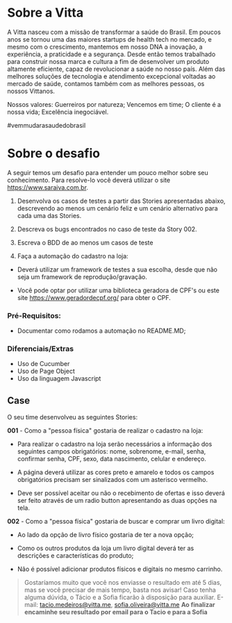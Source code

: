 # Sobre a Vitta

A Vitta nasceu com a missão de transformar a saúde do Brasil. Em poucos anos se tornou uma das maiores startups de health tech no mercado, e mesmo com o crescimento, mantemos em nosso DNA a inovação, a experiência, a praticidade e a segurança. 
Desde então temos trabalhado para construir nossa marca e cultura a fim de desenvolver um produto altamente eficiente, capaz de revolucionar a saúde no nosso país. 
Além das melhores soluções de tecnologia e atendimento excepcional voltadas ao mercado de saúde, contamos também com as melhores pessoas, os nossos Vittanos. 
 
Nossos valores:
Guerreiros por natureza; 
Vencemos em time;
O cliente é a nossa vida;
Excelência inegociável.
 
#vemmudarasaudedobrasil

#  Sobre o desafio

A seguir temos um desafio para entender um pouco melhor sobre seu conhecimento. Para resolve-lo você deverá utilizar o site https://www.saraiva.com.br. 


1. Desenvolva os casos de testes a partir das Stories apresentadas abaixo, descrevendo ao menos um cenário feliz e um cenário alternativo para cada uma das Stories.
  
2. Descreva os bugs encontrados no caso de teste da Story 002.

3. Escreva o BDD de ao menos um casos de teste

4. Faça a automação do cadastro na loja:

  * Deverá utilizar um framework de testes a sua escolha, desde que não seja um framework de reprodução/gravação.

  * Você pode optar por utilizar uma biblioteca geradora de CPF's ou este site https://www.geradordecpf.org/ para obter o CPF.


### Pré-Requisitos:
* Documentar como rodamos a automação no README.MD;


### Diferenciais/Extras

* Uso de Cucumber
* Uso de Page Object
* Uso da linguagem Javascript


## Case

O seu time desenvolveu as seguintes Stories:

**001** - Como a "pessoa física" gostaria de realizar o cadastro na loja:

* Para realizar o cadastro na loja serão necessários a informação dos seguintes campos obrigatórios: nome, sobrenome, e-mail, senha, confirmar senha, CPF, sexo, data nascimento, celular e endereço.

* A página deverá utilizar as cores preto e amarelo e todos os campos obrigatórios precisam ser sinalizados com um asterisco vermelho.

* Deve ser possível aceitar ou não o recebimento de ofertas e isso deverá ser feito através de um radio button apresentando as duas opções na tela.

**002** - Como a "pessoa física" gostaria de buscar e comprar um livro digital:
   
* Ao lado da opção de livro físico gostaria de ter a nova opção;

* Como os outros produtos da loja um livro digital deverá ter as descrições e características do produto;

* Não é possível adicionar produtos físicos e digitais no mesmo carrinho.





> Gostaríamos muito que você nos enviasse o resultado em até 5 dias, mas se você precisar de mais tempo, basta nos avisar!
Caso tenha alguma dúvida, o Tácio e a Sofia ficarão à disposição para auxiliar.
E-mail: tacio.medeiros@vitta.me, sofia.oliveira@vitta.me 
**Ao finalizar encaminhe seu resultado por email para o Tacio e para a Sofia**
